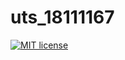 # uts_18111167

[![MIT license](https://img.shields.io/badge/License-MIT-blue.svg)](https://lbesson.mit-license.org/)
